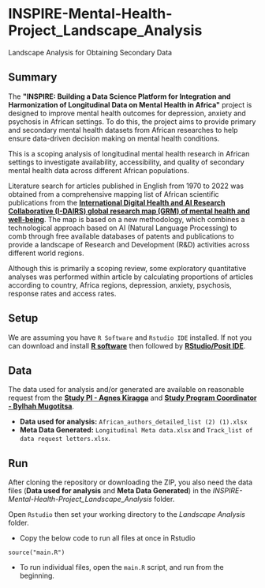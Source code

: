 # INSPIRE-Mental-Health-Project_Landscape_Analysis
Landscape Analysis for Obtaining Secondary Data

## Summary

The **"INSPIRE: Building a Data Science Platform for Integration and Harmonization of Longitudinal Data on Mental Health in Africa"** project is designed to improve mental health outcomes for depression, anxiety and psychosis in African settings. To do this, the project aims to provide primary and secondary mental health datasets from African researches to help ensure data-driven decision making on mental health conditions. 

This is a scoping analysis of longitudinal mental health research in African settings to investigate availability, accessibility, and quality of secondary mental health data across different African populations.

Literature search for articles published in English from 1970 to 2022 was obtained from a comprehensive mapping list of African scientific publications from the [**International Digital Health and AI Research Collaborative (I-DAIRS) global research map (GRM) of mental health and well-being**](https://mentalhealth.i-dair.org/#/home). The map is based on a new methodology, which combines a technological approach based on AI (Natural Language Processing) to comb through free available databases of patents and publications to provide a landscape of Research and Development (R&D) activities across different world regions.

Although this is primarily a scoping review, some exploratory quantitative analyses was performed within article by calculating proportions of articles according to country, Africa regions, depression, anxiety, psychosis, response rates and access rates.

## Setup

We are assuming you have `R Software` and `Rstudio IDE` installed. If not you can download and install [**R software**](https://www.r-project.org/) then followed by [**RStudio/Posit IDE**](https://posit.co/download/rstudio-desktop/).

## Data

The data used for analysis and/or generated are available on reasonable request from the [**Study PI - Agnes Kiragga**](mailto:akiragga@aphrc.org?subject=[GitHub]%20Source%20Han%20Sans) and [**Study Program Coordinator - Bylhah Mugotitsa**](mailto:bmugotitsa@aphrc.org?subject=[GitHub]%20Source%20Han%20Sans).

- **Data used for analysis:** `African_authors_detailed_list (2) (1).xlsx`
- **Meta Data Generated:** `Longitudinal Meta data.xlsx` and `Track_list of data request letters.xlsx`. 

## Run

After cloning the repository or downloading the ZIP, you also need the data files (**Data used for analysis** and **Meta Data Generated**) in the _INSPIRE-Mental-Health-Project_Landscape_Analysis_ folder.

Open `Rstudio` then set your working directory to the _Landscape Analysis_ folder. 

- Copy the below code to run all files at once in Rstudio

```
source("main.R")

```
- To run individual files, open the `main.R` script, and run from the beginning.

